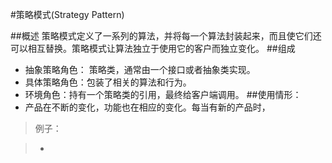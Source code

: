 #策略模式(Strategy Pattern)

##概述
策略模式定义了一系列的算法，并将每一个算法封装起来，而且使它们还可以相互替换。策略模式让算法独立于使用它的客户而独立变化。
##组成

* 抽象策略角色： 策略类，通常由一个接口或者抽象类实现。
* 具体策略角色：包装了相关的算法和行为。
* 环境角色：持有一个策略类的引用，最终给客户端调用。
##使用情形：
* 产品在不断的变化，功能也在相应的变化。每当有新的产品时，
>例子：

>* 




